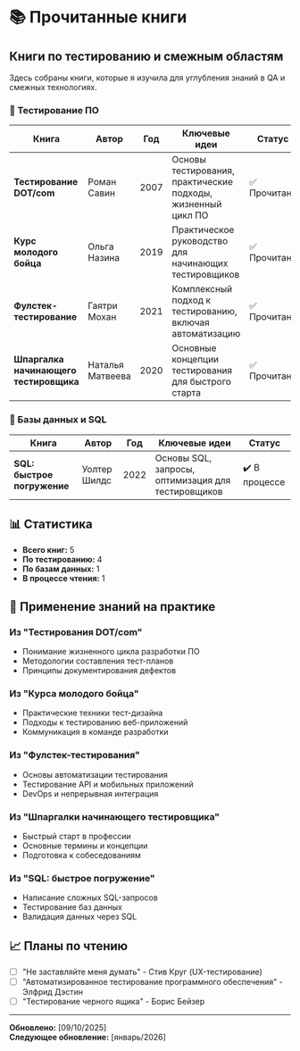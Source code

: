 # 📚 Прочитанные книги

## Книги по тестированию и смежным областям

Здесь собраны книги, которые я изучила для углубления знаний в QA и смежных технологиях.

### 📖 Тестирование ПО

| Книга | Автор | Год | Ключевые идеи | Статус |
|-------|-------|-----|---------------|---------|
| **Тестирование DOT/com** | Роман Савин | 2007 | Основы тестирования, практические подходы, жизненный цикл ПО | ✅ Прочитана |
| **Курс молодого бойца** | Ольга Назина | 2019 | Практическое руководство для начинающих тестировщиков | ✅ Прочитана |
| **Фулстек-тестирование** | Гаятри Мохан | 2021 | Комплексный подход к тестированию, включая автоматизацию | ✅ Прочитана |
| **Шпаргалка начинающего тестировщика** | Наталья Матвеева | 2020 | Основные концепции тестирования для быстрого старта | ✅ Прочитана |

### 💾 Базы данных и SQL

| Книга | Автор | Год | Ключевые идеи | Статус |
|-------|-------|-----|---------------|---------|
| **SQL: быстрое погружение** | Уолтер Шилдс | 2022 | Основы SQL, запросы, оптимизация для тестировщиков | ✔️ В процессе |

## 📊 Статистика

- **Всего книг:** 5
- **По тестированию:** 4
- **По базам данных:** 1
- **В процессе чтения:** 1

## 🎯 Применение знаний на практике

### Из "Тестирования DOT/com"
- Понимание жизненного цикла разработки ПО
- Методологии составления тест-планов
- Принципы документирования дефектов

### Из "Курса молодого бойца"
- Практические техники тест-дизайна
- Подходы к тестированию веб-приложений
- Коммуникация в команде разработки

### Из "Фулстек-тестирования"
- Основы автоматизации тестирования
- Тестирование API и мобильных приложений
- DevOps и непрерывная интеграция

### Из "Шпаргалки начинающего тестировщика"
- Быстрый старт в профессии
- Основные термины и концепции
- Подготовка к собеседованиям

### Из "SQL: быстрое погружение"
- Написание сложных SQL-запросов
- Тестирование баз данных
- Валидация данных через SQL

## 📈 Планы по чтению

- [ ] "Не заставляйте меня думать" - Стив Круг (UX-тестирование)
- [ ] "Автоматизированное тестирование программного обеспечения" - Элфрид Дэстин
- [ ] "Тестирование черного ящика" - Борис Бейзер

---

**Обновлено:** [09/10/2025]  
**Следующее обновление:** [январь/2026]

